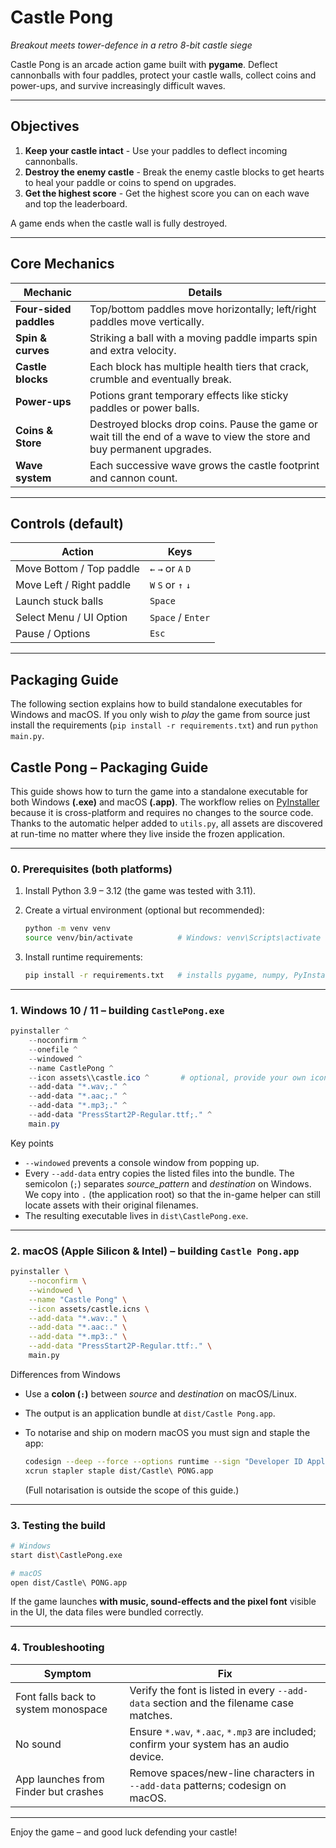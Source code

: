 # Castle Pong

*Breakout meets tower-defence in a retro 8-bit castle siege*

Castle Pong is an arcade action game built with **pygame**.  Deflect
cannonballs with four paddles, protect your castle walls, collect coins
and power-ups, and survive increasingly difficult waves.

---

## Objectives

1. **Keep your castle intact** - Use your paddles to deflect incoming cannonballs.
2. **Destroy the enemy castle** - Break the enemy castle blocks to get hearts to heal your paddle or coins to spend on upgrades.
3. **Get the highest score** - Get the highest score you can on each wave and top the leaderboard.

A game ends when the castle wall is fully destroyed.

---

## Core Mechanics

| Mechanic | Details |
|----------|---------|
| **Four-sided paddles** | Top/bottom paddles move horizontally; left/right paddles move vertically.
| **Spin & curves** | Striking a ball with a moving paddle imparts spin and extra velocity.
| **Castle blocks** | Each block has multiple health tiers that crack, crumble and eventually break.
| **Power-ups** | Potions grant temporary effects like sticky paddles or power balls.
| **Coins & Store** | Destroyed blocks drop coins. Pause the game or wait till the end of a wave to view the store and buy permanent upgrades.
| **Wave system** | Each successive wave grows the castle footprint and cannon count.

---

## Controls (default)

| Action | Keys |
|--------|------|
| Move Bottom / Top paddle | `←` `→`  or `A` `D`
| Move Left / Right paddle | `W` `S`  or `↑` `↓`
| Launch stuck balls       | `Space`
| Select Menu / UI Option  | `Space` / `Enter`
| Pause / Options          | `Esc`

---

## Packaging Guide

The following section explains how to build standalone executables for
Windows and macOS.  If you only wish to *play* the game from source just
install the requirements (`pip install -r requirements.txt`) and run
`python main.py`.

<!--  The content below is imported from the former PACKAGING.md  -->

## Castle Pong – Packaging Guide

This guide shows how to turn the game into a standalone executable for
both Windows **(.exe)** and macOS **(.app)**.  The workflow relies on
[PyInstaller](https://pyinstaller.org) because it is cross-platform and
requires no changes to the source code.  Thanks to the automatic helper
added to `utils.py`, all assets are discovered at run-time no matter
where they live inside the frozen application.

---

### 0. Prerequisites (both platforms)

1. Install Python 3.9 – 3.12 (the game was tested with 3.11).
2. Create a virtual environment (optional but recommended):

   ```bash
   python -m venv venv
   source venv/bin/activate          # Windows: venv\Scripts\activate
   ```
3. Install runtime requirements:

   ```bash
   pip install -r requirements.txt   # installs pygame, numpy, PyInstaller …
   ```

---

### 1. Windows 10 / 11 – building `CastlePong.exe`

```powershell
pyinstaller ^
    --noconfirm ^
    --onefile ^
    --windowed ^
    --name CastlePong ^
    --icon assets\\castle.ico ^       # optional, provide your own icon
    --add-data "*.wav;." ^
    --add-data "*.aac;." ^
    --add-data "*.mp3;." ^
    --add-data "PressStart2P-Regular.ttf;." ^
    main.py
```

Key points
- `--windowed` prevents a console window from popping up.
- Every `--add-data` entry copies the listed files into the bundle.
  The semicolon (`;`) separates *source_pattern* and *destination*
  on Windows.  We copy into `.` (the application root) so that the
  in-game helper can still locate assets with their original filenames.
- The resulting executable lives in `dist\CastlePong.exe`.

---

### 2. macOS (Apple Silicon & Intel) – building `Castle Pong.app`

```bash
pyinstaller \
    --noconfirm \
    --windowed \
    --name "Castle Pong" \
    --icon assets/castle.icns \
    --add-data "*.wav:." \
    --add-data "*.aac:." \
    --add-data "*.mp3:." \
    --add-data "PressStart2P-Regular.ttf:." \
    main.py
```

Differences from Windows
- Use a **colon (`:`)** between *source* and *destination* on macOS/Linux.
- The output is an application bundle at `dist/Castle Pong.app`.
- To notarise and ship on modern macOS you must sign and staple the app:

  ```bash
  codesign --deep --force --options runtime --sign "Developer ID Application: …" dist/Castle\ PONG.app
  xcrun stapler staple dist/Castle\ PONG.app
  ```
  (Full notarisation is outside the scope of this guide.)

---

### 3. Testing the build

```bash
# Windows
start dist\CastlePong.exe

# macOS
open dist/Castle\ PONG.app
```

If the game launches **with music, sound-effects and the pixel font**
visible in the UI, the data files were bundled correctly.

---

### 4. Troubleshooting

| Symptom                               | Fix |
|---------------------------------------|-----|
| Font falls back to system monospace   | Verify the font is listed in every `--add-data` section and the filename case matches. |
| No sound                              | Ensure `*.wav`, `*.aac`, `*.mp3` are included; confirm your system has an audio device. |
| App launches from Finder but crashes  | Remove spaces/new-line characters in `--add-data` patterns; codesign on macOS. |

---

Enjoy the game – and good luck defending your castle! 